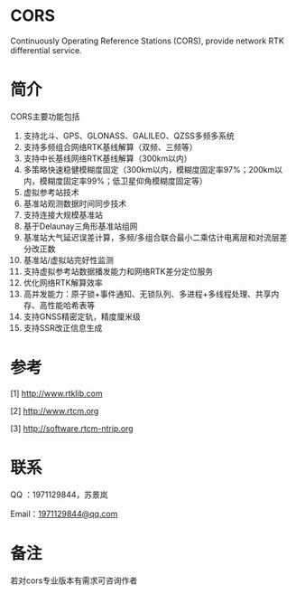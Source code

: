# CORS
Continuously Operating Reference Stations (CORS), provide network RTK differential service.

# 简介
CORS主要功能包括
1. 支持北斗、GPS、GLONASS、GALILEO、QZSS多频多系统
2. 支持多频组合网络RTK基线解算（双频、三频等）
3. 支持中长基线网络RTK基线解算（300km以内）
4. 多策略快速稳健模糊度固定（300km以内，模糊度固定率97%；200km以内，模糊度固定率99%；低卫星仰角模糊度固定等）
5. 虚拟参考站技术
6. 基准站观测数据时间同步技术
7. 支持连接大规模基准站
8. 基于Delaunay三角形基准站组网
9. 基准站大气延迟误差计算，多频/多组合联合最小二乘估计电离层和对流层差分改正数
10. 基准站/虚拟站完好性监测
11. 支持虚拟参考站数据播发能力和网络RTK差分定位服务
12. 优化网络RTK解算效率
13. 高并发能力：原子锁+事件通知、无锁队列、多进程+多线程处理、共享内存、高性能哈希表等
14. 支持GNSS精密定轨，精度厘米级
15. 支持SSR改正信息生成

# 参考
[1] http://www.rtklib.com 

[2] http://www.rtcm.org

[3] http://software.rtcm-ntrip.org

# 联系

QQ  ：1971129844，苏景岚

Email：1971129844@qq.com

# 备注
若对cors专业版本有需求可咨询作者
